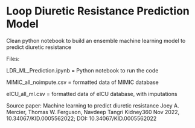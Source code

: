 # Loop Diuretic Resistance Prediction Model

Clean python notebook to build an ensemble machine learning model to predict diuretic resistance

Files:

LDR_ML_Prediction.ipynb = Python notebook to run the code

MIMIC_all_noimpute.csv = formatted data of MIMIC database

eICU_all_ml.csv = formatted data of eICU database, with imputations


Source paper:
Machine learning to predict diuretic resistance
Joey A. Mercier, Thomas W. Ferguson, Navdeep Tangri
Kidney360 Nov 2022, 10.34067/KID.0005562022; DOI: 10.34067/KID.0005562022
